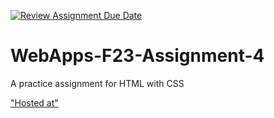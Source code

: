 [![Review Assignment Due Date](https://classroom.github.com/assets/deadline-readme-button-24ddc0f5d75046c5622901739e7c5dd533143b0c8e959d652212380cedb1ea36.svg)](https://classroom.github.com/a/4tKarLeg)
# WebApps-F23-Assignment-4
A practice assignment for HTML with CSS

["Hosted at"](https://github.com/44-563-WebApps-F23/44563-webapps-f23-assignment4-ShivaniPandula/settings/pages/playpart.html)
